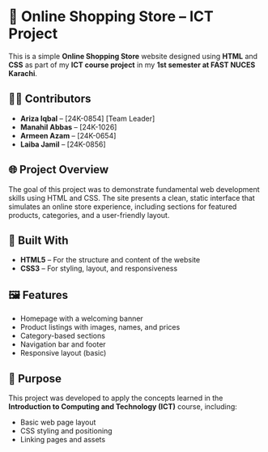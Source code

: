 # 🛒 Online Shopping Store – ICT Project

This is a simple **Online Shopping Store** website designed using **HTML** and **CSS** as part of my **ICT course project** in my **1st semester at FAST NUCES Karachi**.

## 👨‍💻 Contributors

- **Ariza Iqbal** – [24K-0854] [Team Leader]
- **Manahil Abbas** – [24K-1026]  
- **Armeen Azam** – [24K-0654]
- **Laiba Jamil** – [24K-0856]

## 🌐 Project Overview

The goal of this project was to demonstrate fundamental web development skills using HTML and CSS. The site presents a clean, static interface that simulates an online store experience, including sections for featured products, categories, and a user-friendly layout.

## 🧰 Built With

- **HTML5** – For the structure and content of the website  
- **CSS3** – For styling, layout, and responsiveness  

## 🖼️ Features

- Homepage with a welcoming banner
- Product listings with images, names, and prices
- Category-based sections
- Navigation bar and footer
- Responsive layout (basic)

## 🎯 Purpose

This project was developed to apply the concepts learned in the **Introduction to Computing and Technology (ICT)** course, including:

- Basic web page layout
- CSS styling and positioning
- Linking pages and assets


